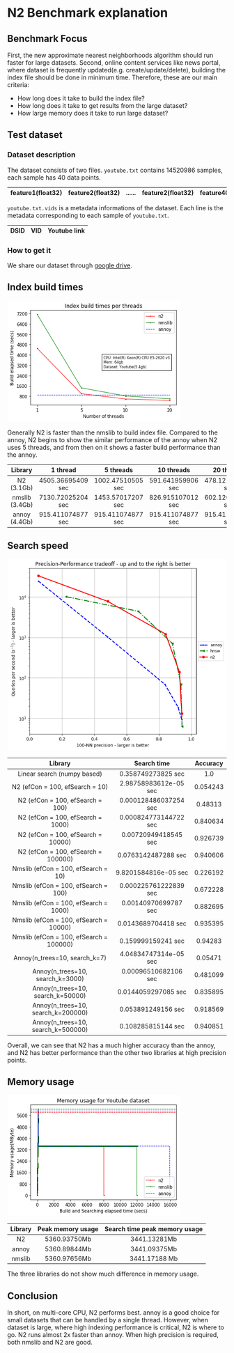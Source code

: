 # N2 Benchmark explanation

## Benchmark Focus
First, the new approximate nearest neighborhoods algorithm should run faster for large datasets.
Second, online content services like news portal, where dataset is frequently updated(e.g. create/update/delete), building the index file should be done in minimum time.
Therefore, these are our main criteria:

* How long does it take to build the index file?
* How long does it take to get results from the large dataset?
* How large memory does it take to run large dataset?


## Test dataset
### Dataset description

The dataset consists of two files. `youtube.txt` contains 14520986 samples, each sample has 40 data points. 

| feature1(float32) | feature2(float32) | ...... | feature2(float32) | feature40(float32) |
|:-----------------:|:-----------------:|:------:|-------------------|--------------------|

`youtube.txt.vids` is a metadata informations of the dataset. Each line is the metadata  corresponding to each sample of `youtube.txt`.

| DSID | VID | Youtube link |
|:----:|-----|--------------|


### How to get it
We share our dataset through [google drive](https://drive.google.com/open?id=1B3PWRTb8xol9fEkawVbpfitOsuwXkqss).


## Index build times
![](imgs/build_time/build_time_threads.png)

Generally N2 is faster than the nmslib to build index file. Compared to the annoy, N2 begins to show the similar performance of the annoy when N2 uses 5 threads, and from then on it shows a faster build performance than the annoy. 

|     Library    |      1 thread      |     5 threads     |     10 threads    |     20 threads    |
|:--------------:|:------------------:|:-----------------:|:-----------------:|:-----------------:|
|   N2 (3.1Gb)   | 4505.36695409 sec  | 1002.47510505 sec | 591.641959906 sec | 478.121060133 sec |
| nmslib (3.4Gb) |  7130.72025204 sec | 1453.57017207 sec | 826.915107012 sec | 602.120007992 sec |
| annoy (4.4Gb)  |  915.411074877 sec | 915.411074877 sec | 915.411074877 sec | 915.411074877 sec |

## Search speed
![](imgs/search_time/total.png)

|                 Library                 |      Search time      | Accuracy |
|:---------------------------------------:|:---------------------:|:--------:|
|     Linear search (numpy based)         |   0.358749273825 sec  | 1.0      |
|     N2 (efCon = 100, efSearch = 10)     | 2.98758983612e-05 sec | 0.054243 |
|     N2 (efCon = 100, efSearch = 100)    | 0.000128486037254 sec |  0.48313 |
|    N2 (efCon = 100, efSearch = 1000)    | 0.000824773144722 sec | 0.840634 |
|    N2 (efCon = 100, efSearch = 10000)   |  0.00720949418545 sec | 0.926739 |
|   N2 (efCon = 100, efSearch = 100000)   |  0.0763142487288 sec  | 0.940606 |
|   Nmslib (efCon = 100, efSearch = 10)   |  9.8201584816e-05 sec | 0.226192 |
|   Nmslib (efCon = 100, efSearch = 100)  | 0.000225761222839 sec | 0.672228 |
|  Nmslib (efCon = 100, efSearch = 1000)  |  0.00140970699787 sec | 0.882695 |
|  Nmslib (efCon = 100, efSearch = 10000) |  0.0143689704418 sec  | 0.935395 |
| Nmslib (efCon = 100, efSearch = 100000) |   0.159999159241 sec  |  0.94283 |
|      Annoy(n_trees=10, search_k=7)      | 4.04834747314e-05 sec |  0.05471 |
|     Annoy(n_trees=10, search_k=3000)    |  0.00096510682106 sec | 0.481099 |
|    Annoy(n_trees=10, search_k=50000)    |  0.0144059297085 sec  | 0.835895 |
|    Annoy(n_trees=10, search_k=200000)   |   0.053891249156 sec  | 0.918569 |
|    Annoy(n_trees=10, search_k=500000)   |   0.108285815144 sec  | 0.940851 |

Overall, we can see that N2 has a much higher accuracy than the annoy, and N2 has better performance than the other two libraries at high precision points.

## Memory usage

![](imgs/mem/memory_usage.png)

| Library | Peak memory usage | Search time peak memory usage |
|:-------:|:-----------------:|:-----------------------------:|
|    N2   |    5360.93750Mb   |          3441.13281Mb         |
|  annoy  |    5360.89844Mb   |          3441.09375Mb         |
|  nmslib |    5360.97656Mb   |         3441.17188 Mb         |


The three libraries do not show much difference in memory usage.

## Conclusion
In short, on multi-core CPU, N2 performs best.  annoy is a good choice for small datasets that can be handled by a single thread. However, when dataset is large, where high indexing performance is critical, N2 is where to go. N2 runs almost 2x faster than annoy.
When high precision is required, both nmslib and N2 are good.
